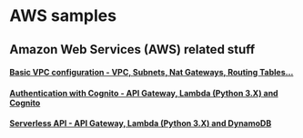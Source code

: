 # AWS samples

## Amazon Web Services (AWS) related stuff

#### [Basic VPC configuration - VPC, Subnets, Nat Gateways, Routing Tables...](001-vpc-infrastructure/)
#### [Authentication with Cognito - API Gateway, Lambda (Python 3.X) and Cognito](002-auth-with-cognito/)
#### [Serverless API - API Gateway, Lambda (Python 3.X) and DynamoDB](004-serverless-api-demo/)


